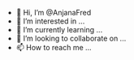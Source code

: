 - 👋 Hi, I’m @AnjanaFred
- 👀 I’m interested in ...
- 🌱 I’m currently learning ...
- 💞️ I’m looking to collaborate on ...
- 📫 How to reach me ...

<!---
AnjanaFred/AnjanaFred is a ✨ special ✨ repository because its `README.md` (this file) appears on your GitHub profile.
You can click the Preview link to take a look at your changes.
--->
